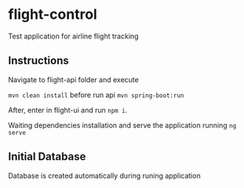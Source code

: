 # flight-control

Test application for airline flight tracking

## Instructions
 Navigate to flight-api folder and execute

`mvn clean install` before run api `mvn spring-boot:run
`

After, enter in flight-ui and run `npm i`.

Waiting dependencies installation and serve the application running `ng serve`



## Initial Database
Database is created automatically during runing application
